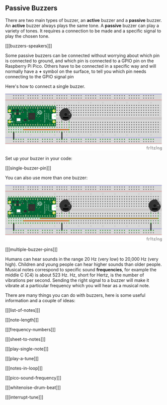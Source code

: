## Passive Buzzers

There are two main types of buzzer, an **active** buzzer and a **passive** buzzer. An **active** buzzer always plays the same tone. A **passive** buzzer can play a variety of tones. It requires a connection to be made and a specific signal to play the chosen tone.

[[[buzzers-speakers]]]

Some passive buzzers can be connected without worrying about which pin is connected to ground, and which pin is connected to a GPIO pin on the Raspberry Pi Pico. Others have to be connected in a specific way and will normally have a **+** symbol on the surface, to tell you which pin needs connecting to the GPIO signal pin

Here's how to connect a single buzzer.


![passive buzzer connected to a pico on pin 5 using a breadboard](images/pico_buzzer_bb.png)

Set up your buzzer in your code:

[[[single-buzzer-pin]]]

You can also use more than one buzzer: 


![Two passive buzzers connected to a pico on pins 5 and 10 using a breadboard](images/pico_buzzers_bb.png)

[[[multiple-buzzer-pins]]]

Humans can hear sounds in the range 20 Hz (very low) to 20,000 Hz (very high). Children and young people can hear higher sounds than older people. Musical notes correspond to specific sound **frequencies**, for example the middle C (C4) is about 523 Hz. Hz, short for Hertz, is the number of vibrations per second. Sending the right signal to a buzzer will make it vibrate at a particular frequency which you will hear as a musical note.

There are many things you can do with buzzers, here is some useful information and a couple of ideas:

[[[list-of-notes]]]

[[[note-length]]]

[[[frequency-numbers]]] 

[[[sheet-to-notes]]]

[[[play-single-note]]]

[[[play-a-tune]]]

[[[notes-in-loop]]]

[[[pico-sound-frequency]]]

[[[whitenoise-drum-beat]]]

[[[interrupt-tune]]]


